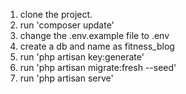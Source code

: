 1. clone the project.
2. run 'composer update'
3. change the .env.example file to .env 
4. create a db and name as fitness_blog
5. run 'php artisan key:generate'
6. run 'php artisan migrate:fresh --seed'
7. run 'php artisan serve'